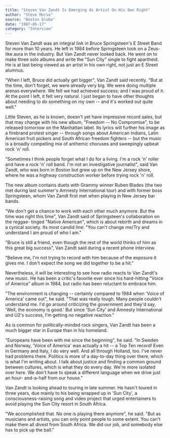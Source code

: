```yaml
---
title: "Steven Van Zandt Is Emerging As Artist On His Own Right"
author: "Steve Morse"
source: "Boston Globe"
date: "1987-05-17"
category: "Interview"
---
```


Steven Van Zandt was an integral link in Bruce Springsteen's E Street Band for more than 10 years. He left in 1984 before Springsteen took on a Zeus-like aura in the industry. But Van Zandt never looked back. He went on to make three solo albums and write the "Sun City" single to fight apartheid. He is at last being viewed as an artist in his own right, not just an E Street alumnus.

"When I left, Bruce did actually get bigger", Van Zandt said recently. "But at the time, don't forget, we were already very big. We were doing multiple arenas everywhere. We felt we had achieved success; and I was proud of it. At the point I left, it felt very natural. I just began to have other thoughts about needing to do something on my own -- and it's worked out quite well."

Little Steven, as he is known, doesn't yet have impressive record sales, but that may change with his new album, "Freedom -- No Compromise", to be released tomorrow on the Manhattan label. Its lyrics will further his image as a firebrand protest singer -- through songs about American Indians, Latin American fruit pickers and South African freedom fighters -- but the music is a broadly compelling mix of anthemic choruses and sweepingly upbeat rock 'n' roll.

"Sometimes I think people forget what I do for a living. I'm a rock 'n' roller and have a rock 'n' roll band. I'm not an investigative journalist", said Van Zandt, who was born in Boston but grew up on the New Jersey shore, where he was a highway construction worker before trying rock 'n' roll.

The new album contains duets with Grammy winner Ruben Blades (the two met during last summer's Amnesty International tour) and with former boss Springsteen, whom Van Zandt first met when playing in New Jersey bar bands.

"We don't get a chance to work with each other much anymore. But the time was right this time", Van Zandt said of Springsteen's collaboration on the reggae- tinged "Native American", which is about rebirth and dreams in a cynical society. Its most candid line: "You can't change me/Try and understand I am proud of who I am."

"Bruce is still a friend, even though the rest of the world thinks of him as this great big success", Van Zandt said during a recent phone interview.

"Believe me, I'm not trying to record with him because of the exposure it gives me. I don't expect the song we did together to be a hit."

Nevertheless, it will be interesting to see how radio reacts to Van Zandt's new music. He has been a critic's favorite ever since his hard-hitting "Voice of America" album in 1984, but radio has been reluctant to embrace him.

"The environment is changing -- certainly compared to 1984 when 'Voice of America' came out", he said. "That was really tough. Many people couldn't understand me. I'd go around criticizing the government and they'd say, 'Well, the economy is good.' But since 'Sun City' and Amnesty International and U2's success, I'm getting no negative reaction."

As is common for politically-minded rock singers, Van Zandt has been a much bigger star in Europe than in his homeland.

"Europeans have been with me since the beginning", he said. "In Sweden and Norway, 'Voice of America' was actually a hit -- a Top Ten record! Even in Germany and Italy, I do very well. And all through Holland, too. I've never had problems there. Politics is more of a day-to-day thing over there, which is what I'm writing about. I talk about justice and finding a common ground between cultures, which is what they do every day. We're more isolated over here. We don't have to speak a different language when we drive just an hour- and-a-half from our house."

Van Zandt is looking ahead to touring in late summer. He hasn't toured in three years, due mainly to his being wrapped up in 'Sun City', a consciousness-raising song and video project that urged entertainers to avoid playing the Sun City resort in South Africa.

"We accomplished that. No one is playing there anymore", he said. "But as musicians and artists, you can only point people to some extent. You can't make them all divest from South Africa. We did our job, and somebody else has to pick up the ball."
